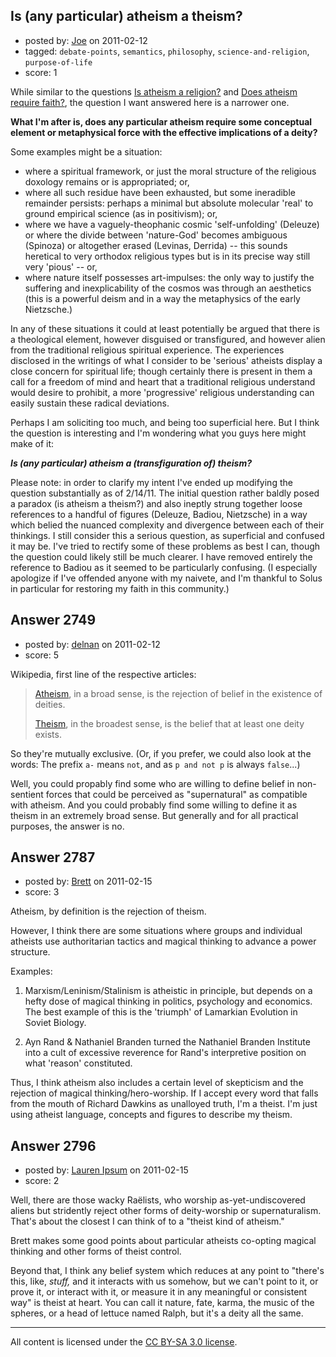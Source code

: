 ## Is (any particular) atheism a theism?

- posted by: [Joe](https://stackexchange.com/users/-1/1064-joe) on 2011-02-12
- tagged: `debate-points`, `semantics`, `philosophy`, `science-and-religion`, `purpose-of-life`
- score: 1

While similar to the questions [Is atheism a religion?][1]  and [Does atheism require faith?][2], the question I want answered here is a narrower one.

**What I'm after is, does any particular atheism require some conceptual element or metaphysical force with the effective implications of a deity?** 

Some examples might be a situation: 

 * where a spiritual framework, or just the moral structure of the religious 
doxology remains or is appropriated; or, 
 * where all such residue have been exhausted, but some ineradible remainder persists: perhaps a minimal but absolute molecular 'real' to ground empirical science (as in positivism); or,
 * where we have a vaguely-theophanic cosmic 'self-unfolding' (Deleuze) or where the divide between 'nature-God' becomes ambiguous (Spinoza) or altogether erased (Levinas, Derrida) -- this sounds heretical to very orthodox religious types but is in its precise way still very 'pious' -- or,
 * where nature itself possesses art-impulses: the only way to justify the suffering and inexplicability of the cosmos was through an aesthetics (this is a powerful deism and in a way the metaphysics of the early Nietzsche.)

In any of these situations it could at least potentially be argued that there is a theological element, however disguised or transfigured, and however alien from the traditional religious spiritual experience. The experiences disclosed in the writings of what I consider to be 'serious' atheists display a close concern for spiritual life; though certainly there is present in them a call for a freedom of mind and heart that a traditional religious understand would desire to prohibit, a more 'progressive' religious understanding can easily sustain these radical deviations.

Perhaps I am soliciting too much, and being too superficial here. But I think the question is interesting and I'm wondering what you guys here might make of it:

***Is (any particular) atheism a (transfiguration of) theism?***

Please note: in order to clarify my intent I've ended up modifying the question substantially as of 2/14/11. The initial question rather baldly posed a paradox (is atheism a theism?) and also ineptly strung together loose references to a handful of figures (Deleuze, Badiou, Nietzsche) in a way which belied the nuanced complexity and divergence between each of their thinkings. I still consider this a serious question, as superficial and confused it may be. I've tried to rectify some of these problems as best I can, though the question could likely still be much clearer. I have removed entirely the reference to Badiou as it seemed to be particularly confusing. (I especially apologize if I've offended anyone with my naivete, and I'm thankful to Solus in particular for restoring my faith in this community.)

  [1]: http://atheism.stackexchange.com/questions/4/is-atheism-a-religion
  [2]: http://atheism.stackexchange.com/questions/276/does-atheism-require-faith


## Answer 2749

- posted by: [delnan](https://stackexchange.com/users/-1/489-delnan) on 2011-02-12
- score: 5

<p>Wikipedia, first line of the respective articles:</p>

<blockquote>
  <p><a href="http://en.wikipedia.org/wiki/Atheism" rel="nofollow">Atheism</a>, in a broad sense, is the rejection of belief in the existence of deities.</p>
  
  <p><a href="http://en.wikipedia.org/wiki/Theism" rel="nofollow">Theism</a>, in the broadest sense, is the belief that at least one deity exists.</p>
</blockquote>

<p>So they're mutually exclusive. (Or, if you prefer, we could also look at the words: The prefix <code>a-</code> means <code>not</code>, and as <code>p and not p</code> is always <code>false</code>...)</p>

<p>Well, you could propably find some who are willing to define belief in non-sentient forces that could be perceived as "supernatural" as compatible with atheism. And you could probably find some willing to define it as theism in an extremely broad sense. But generally and for all practical purposes, the answer is no.</p>



## Answer 2787

- posted by: [Brett](https://stackexchange.com/users/-1/811-brett) on 2011-02-15
- score: 3

<p>Atheism, by definition is the rejection of theism.</p>

<p>However, I think there are some situations where groups and individual atheists use authoritarian tactics and magical thinking to advance a power structure.</p>

<p>Examples:</p>

<ol>
<li><p>Marxism/Leninism/Stalinism is atheistic in principle, but depends on a hefty dose of magical thinking in politics, psychology and economics. The best example of this is the 'triumph' of Lamarkian Evolution in Soviet Biology.</p></li>
<li><p>Ayn Rand &amp; Nathaniel Branden turned the Nathaniel Branden Institute into a cult of excessive reverence for Rand's interpretive position on what 'reason' constituted.</p></li>
</ol>

<p>Thus, I think atheism also includes a certain level of skepticism and the rejection of magical thinking/hero-worship. If I  accept every word that falls from the mouth of Richard Dawkins as unalloyed truth, I'm a theist. I'm just using atheist language, concepts and figures to describe my theism.</p>



## Answer 2796

- posted by: [Lauren Ipsum](https://stackexchange.com/users/-1/71-lauren-ipsum) on 2011-02-15
- score: 2

<p>Well, there are those wacky Ra&euml;lists, who worship as-yet-undiscovered aliens but stridently reject other forms of deity-worship or supernaturalism. That's about the closest I can think of to a "theist kind of atheism." </p>

<p>Brett makes some good points about particular atheists co-opting magical thinking and other forms of theist control. </p>

<p>Beyond that, I think any belief system which reduces at any point to "there's this, like, <i>stuff,</i> and it interacts with us somehow, but we can't point to it, or prove it, or interact with it, or measure it in any meaningful or consistent way" is theist at  heart. You can call it nature, fate, karma, the music of the spheres, or a head of lettuce named Ralph, but it's a deity all the same. </p>




---

All content is licensed under the [CC BY-SA 3.0 license](https://creativecommons.org/licenses/by-sa/3.0/).
